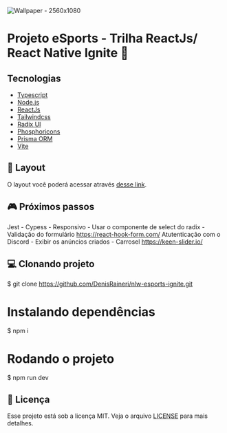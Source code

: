 ![Wallpaper - 2560x1080](https://user-images.githubusercontent.com/52717632/189574623-ec52494c-023e-4d05-97c9-b5ddfa0b101b.jpg)
# Projeto eSports - Trilha ReactJs/ React Native Ignite :rocket:

## Tecnologias

- [Typescript](https://www.typescriptlang.org/)
- [Node.js](https://nodejs.org/en/)
- [ReactJs](https://reactjs.org)
- [Tailwindcss](https://tailwindcss.com/)
- [Radix UI](https://www.radix-ui.com/)
- [Phosphoricons](https://phosphoricons.com/)
- [Prisma ORM](https://www.prisma.io//)
- [Vite](https://vitejs.dev/)

## 🔖 Layout

O layout você poderá acessar através [desse link](https://www.figma.com/file/Dyzy79bRaBq3PY7MyrZOlf/NLW-eSports-(Community)?node-id=0%3A1).

## 🎮 Próximos passos

Jest - Cypess - Responsivo - Usar o componente de select do radix - Validação do formulário https://react-hook-form.com/
Atutenticação com o Discord - Exibir os anúncios criados - Carrosel https://keen-slider.io/


## 💻 Clonando projeto
$ git clone https://github.com/DenisRaineri/nlw-esports-ignite.git
# Instalando dependências
$ npm i

# Rodando o projeto
$ npm run dev


## :memo: Licença

Esse projeto está sob a licença MIT. Veja o arquivo [LICENSE](LICENSE) para mais detalhes.
